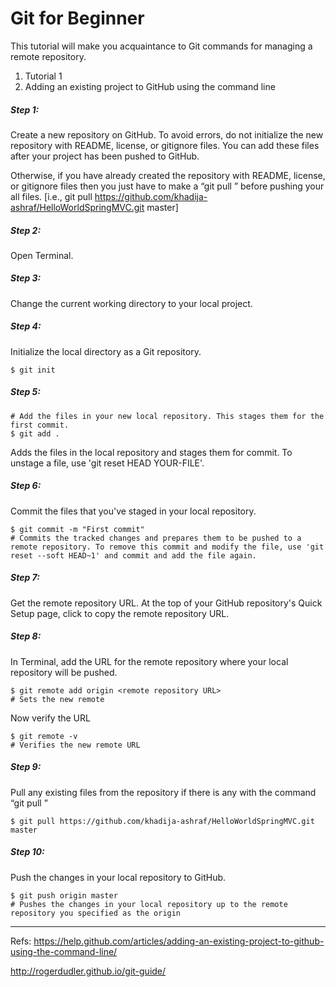 # Git for Beginner

This tutorial will make you acquaintance to Git commands for managing a remote repository.


1. Tutorial 1
2. Adding an existing project to GitHub using the command line

##### Step 1: 

Create a new repository on GitHub. To avoid errors, do not initialize the new repository with README, license, or gitignore files. You can add these files after your project has been pushed to GitHub. 

Otherwise, if you have already created the repository with  README, license, or gitignore files then you just have to make a “git pull <remote> <branch>” before pushing your all files.
[i.e., git pull https://github.com/khadija-ashraf/HelloWorldSpringMVC.git  master] 

##### Step 2:

Open Terminal.

##### Step 3:

Change the current working directory to your local project.

##### Step 4: 

Initialize the local directory as a Git repository.
```ssh
$ git init
```

##### Step 5:


```ssh
# Add the files in your new local repository. This stages them for the first commit.
$ git add .
```
Adds the files in the local repository and stages them for commit. To unstage a file, use 'git reset HEAD YOUR-FILE'.
##### Step 6:

Commit the files that you've staged in your local repository.
```ssh
$ git commit -m "First commit"
# Commits the tracked changes and prepares them to be pushed to a remote repository. To remove this commit and modify the file, use 'git reset --soft HEAD~1' and commit and add the file again.
```
##### Step 7:

Get the remote repository URL. At the top of your GitHub repository's Quick Setup page, click to copy the remote repository URL. 

##### Step 8:

In Terminal, add the URL for the remote repository where your local repository will be pushed.
```ssh
$ git remote add origin <remote repository URL>
# Sets the new remote
```

Now verify the URL

```ssh
$ git remote -v
# Verifies the new remote URL
```

##### Step 9:

Pull any existing files from the repository if there is any with the command “git pull <remote> <branch>”

```ssh
$ git pull https://github.com/khadija-ashraf/HelloWorldSpringMVC.git  master
```

##### Step 10:

Push the changes in your local repository to GitHub.

```ssh
$ git push origin master
# Pushes the changes in your local repository up to the remote repository you specified as the origin
```
--------------------
Refs:
https://help.github.com/articles/adding-an-existing-project-to-github-using-the-command-line/ 

http://rogerdudler.github.io/git-guide/
